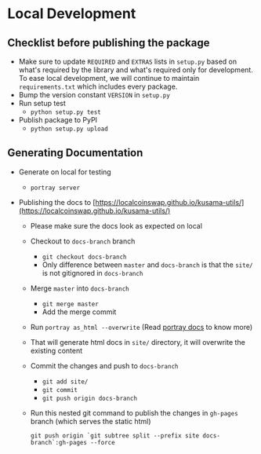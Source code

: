 # Local Development

## Checklist before publishing the package

 - Make sure to update `REQUIRED` and `EXTRAS` lists in `setup.py` based on what's required by the library and what's required only for development. To ease local development, we will continue to maintain `requirements.txt` which includes every package.
 - Bump the version constant `VERSION` in `setup.py`
 - Run setup test
    - `python setup.py test`
 - Publish package to PyPI
    - `python setup.py upload`


## Generating Documentation

 - Generate on local for testing
    - `portray server`

 - Publishing the docs to [https://localcoinswap.github.io/kusama-utils/](https://localcoinswap.github.io/kusama-utils/)
    - Please make sure the docs look as expected on local
    - Checkout to `docs-branch` branch
      - `git checkout docs-branch`
      - Only difference between `master` and `docs-branch` is that the `site/` is not gitignored in `docs-branch`
    - Merge `master` into `docs-branch`
      - `git merge master`
      - Add the merge commit
    - Run `portray as_html --overwrite` (Read [portray docs](https://timothycrosley.github.io/portray/docs/quick_start/2.-cli/#outputting-documentation-locally) to know more)
    - That will generate html docs in `site/` directory, it will overwrite the existing content
    - Commit the changes and push to `docs-branch`
      - `git add site/`
      - `git commit`
      - `git push origin docs-branch`
    - Run this nested git command to publish the changes in `gh-pages` branch (which serves the static html)

      ```
      git push origin `git subtree split --prefix site docs-branch`:gh-pages --force
      ```
